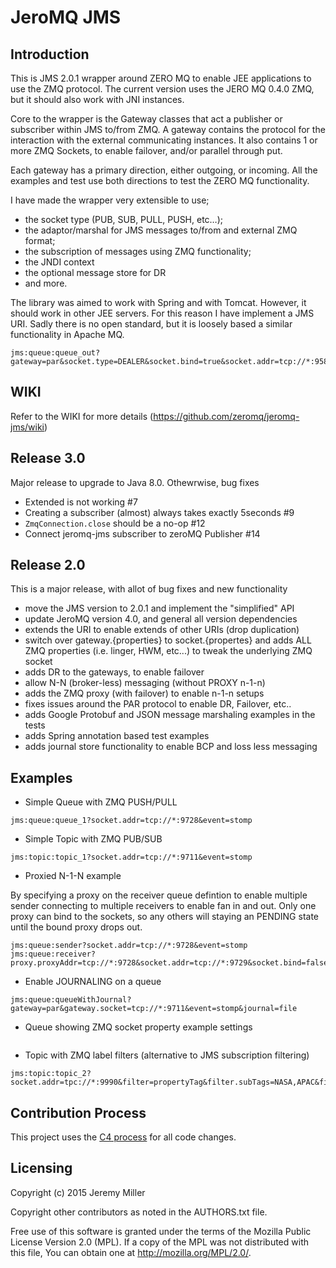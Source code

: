 # JeroMQ JMS

## Introduction

This is JMS 2.0.1 wrapper around ZERO MQ to enable JEE applications to use the ZMQ protocol. The current version uses the JERO MQ 0.4.0 ZMQ, but it should also work with JNI instances.

Core to the wrapper is the Gateway classes that act a publisher or subscriber within JMS to/from ZMQ. A gateway contains the protocol for the interaction with the external communicating instances. It also contains 1 or more ZMQ Sockets, to enable failover, and/or parallel through put.

Each gateway has a primary direction, either outgoing, or incoming. All the examples and test use both directions to test the ZERO MQ functionality.

I have made the wrapper very extensible to use;
- the socket type (PUB, SUB, PULL, PUSH, etc…);
- the adaptor/marshal for JMS messages to/from and external ZMQ format;
- the subscription of messages using ZMQ functionality;
- the JNDI context
- the optional message store for DR
- and more.

The library was aimed to work with Spring and with Tomcat. However, it should work in other JEE servers. For this reason I have implement a JMS URI. Sadly there is no open standard, but it is loosely based a similar functionality in Apache MQ.

```
jms:queue:queue_out?gateway=par&socket.type=DEALER&socket.bind=true&socket.addr=tcp://*:95862&redelivery.retry=3
```

## WIKI

Refer to the WIKI for more details (https://github.com/zeromq/jeromq-jms/wiki)

## Release 3.0

Major release to upgrade to Java 8.0. Othewrwise, bug fixes
- Extended is not working #7
- Creating a subscriber (almost) always takes exactly 5seconds #9
- `ZmqConnection.close` should be a no-op #12
- Connect jeromq-jms subscriber to zeroMQ Publisher #14

## Release 2.0

This is a major release, with allot of bug fixes and new functionality
- move the JMS version to 2.0.1 and implement the "simplified" API
- update JeroMQ version 4.0, and general all version dependencies
- extends the URI to enable extends of other URIs (drop duplication)
- switch over gateway.{properties} to socket.{propertes} and adds ALL ZMQ properties (i.e. linger, HWM, etc...) to tweak the underlying ZMQ socket
- adds DR to the gateways, to enable failover
- allow N-N (broker-less) messaging (without PROXY n-1-n)
- adds the ZMQ proxy (with failover) to enable n-1-n setups
- fixes issues around the PAR protocol to enable DR, Failover, etc..
- adds Google Protobuf and JSON message marshaling examples in the tests
- adds Spring annotation based test examples
- adds journal store functionality to enable BCP and loss less messaging

## Examples

- Simple Queue with ZMQ PUSH/PULL

```
jms:queue:queue_1?socket.addr=tcp://*:9728&event=stomp
```

- Simple Topic with ZMQ PUB/SUB

```
jms:topic:topic_1?socket.addr=tcp://*:9711&event=stomp
```

- Proxied N-1-N example 

By specifying a proxy on the receiver queue defintion to enable multiple sender connecting to multiple receivers to enable fan in and out. Only one proxy can bind to the sockets, so any others will staying an PENDING state until the bound proxy drops out.

``` 
jms:queue:sender?socket.addr=tcp://*:9728&event=stomp
jms:queue:receiver?proxy.proxyAddr=tcp://*:9728&socket.addr=tcp://*:9729&socket.bind=false&event=stomp
```

- Enable JOURNALING on a queue

```
jms:queue:queueWithJournal?gateway=par&gateway.socket=tcp://*:9711&event=stomp&journal=file
```

- Queue showing ZMQ socket property example settings

```jms:queue:socketTest?socket.addr=tcp://*:9999&socket.type=DEALER&socket.bind=false&redelivery=retry&redelivery.retry=0&socket.bindRetryWaitTime=1000&socket.recieveMsgFlag=10&socket.linger=10000&socket.reconnectIVL=10002&socket.backlog=10003&socket.reconnectIVLMax=10004&socket.maxMsgSize=10004&socket.sndHWM=10005&socket.rcvHWM=10006&socket.affinity=10007&socket.identity=identify&socket.rate=10010&socket.recoveryInterval=10011&socket.reqCorrelate=true&socket.reqRelaxed=true
```

- Topic with ZMQ label filters (alternative to JMS subscription filtering)

```
jms:topic:topic_2?socket.addr=tpc://*:9990&filter=propertyTag&filter.subTags=NASA,APAC&filter.pubPropertyName=Region&event=stomp
```

## Contribution Process

This project uses the [C4 process](http://rfc.zeromq.org/spec:16) for all code changes.

## Licensing

Copyright (c) 2015 Jeremy Miller

Copyright other contributors as noted in the AUTHORS.txt file.

Free use of this software is granted under the terms of the Mozilla Public License Version 2.0 (MPL). If a copy of the MPL was not distributed with this file, You can obtain one at http://mozilla.org/MPL/2.0/.
